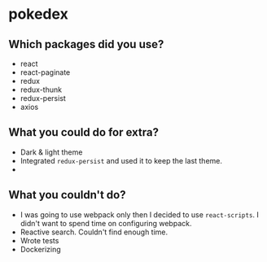 # pokedex

## Which packages did you use?
- react
- react-paginate
- redux
- redux-thunk
- redux-persist
- axios

## What you could do for extra?
- Dark & light theme
- Integrated `redux-persist` and used it to keep the last theme.
- 

## What you couldn't do?
- I was going to use webpack only then I decided to use `react-scripts`. I didn't want to spend time on configuring webpack.
- Reactive search. Couldn't find enough time.
- Wrote tests
- Dockerizing
